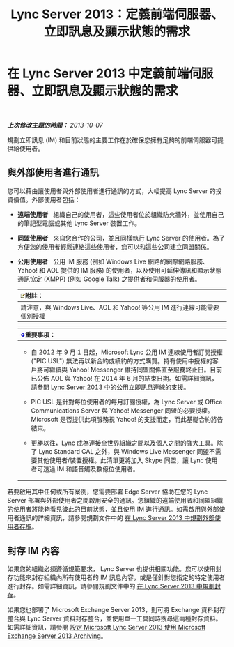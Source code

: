 ﻿---
title: Lync Server 2013：定義前端伺服器、立即訊息及顯示狀態的需求
TOCTitle: 定義前端伺服器、立即訊息及顯示狀態的需求
ms:assetid: c21198bc-520c-4d17-8b84-7ff1475b9b0a
ms:mtpsurl: https://technet.microsoft.com/zh-tw/library/Gg412956(v=OCS.15)
ms:contentKeyID: 49292210
ms.date: 08/10/2015
mtps_version: v=OCS.15
ms.translationtype: HT
---

# 在 Lync Server 2013 中定義前端伺服器、立即訊息及顯示狀態的需求

 

_**上次修改主題的時間：** 2013-10-07_

規劃立即訊息 (IM) 和目前狀態的主要工作在於確保您擁有足夠的前端伺服器可提供給使用者。

## 與外部使用者進行通訊

您可以藉由讓使用者與外部使用者進行通訊的方式，大幅提高 Lync Server 的投資價值。外部使用者包括：

  - **遠端使用者**   組織自己的使用者，這些使用者位於組織防火牆外，並使用自己的筆記型電腦或其他 Lync Server 裝置工作。

  - **同盟使用者**   來自您合作的公司，並且同樣執行 Lync Server 的使用者。為了方便您的使用者輕鬆連絡這些使用者，您可以和這些公司建立同盟關係。

  - **公用使用者**   公用 IM 服務 (例如 Windows Live 網路的網際網路服務、Yahoo\! 和 AOL 提供的 IM 服務) 的使用者，以及使用可延伸傳訊和顯示狀態通訊協定 (XMPP) (例如 Google Talk) 之提供者和伺服器的使用者。
    
    <table>
    <thead>
    <tr class="header">
    <th><img src="images/Gg398811.note(OCS.15).gif" title="note" alt="note" />附註：</th>
    </tr>
    </thead>
    <tbody>
    <tr class="odd">
    <td>請注意，與 Windows Live、AOL 和 Yahoo! 等公用 IM 進行連線可能需要個別授權</td>
    </tr>
    </tbody>
    </table>
    
    <table>
    <colgroup>
    <col style="width: 100%" />
    </colgroup>
    <thead>
    <tr class="header">
    <th><img src="images/Gg412908.important(OCS.15).gif" title="important" alt="important" />重要事項：</th>
    </tr>
    </thead>
    <tbody>
    <tr class="odd">
    <td><ul>
    <li><p>自 2012 年 9 月 1 日起，Microsoft Lync 公用 IM 連線使用者訂閱授權 (&quot;PIC USL&quot;) 無法再以新合約或續約的方式購買。持有使用中授權的客戶將可繼續與 Yahoo! Messenger 維持同盟關係直至服務終止日。目前已公佈 AOL 與 Yahoo! 在 2014 年 6 月的結束日期。如需詳細資訊，請參閱 <a href="lync-server-2013-support-for-public-instant-messenger-connectivity.md">Lync Server 2013 中的公用立即訊息連線的支援</a>。</p></li>
    <li><p>PIC USL 是針對每位使用者的每月訂閱授權，為 Lync Server 或 Office Communications Server 與 Yahoo! Messenger 同盟的必要授權。Microsoft 是否提供此項服務視 Yahoo! 的支援而定，而此基礎合約將告結束。</p></li>
    <li><p>更勝以往，Lync 成為連接全世界組織之間以及個人之間的強大工具。除了 Lync Standard CAL 之外，與 Windows Live Messenger 同盟不需要其他使用者/裝置授權。此清單更將加入 Skype 同盟，讓 Lync 使用者可透過 IM 和語音觸及數億位使用者。</p></li>
    </ul></td>
    </tr>
    </tbody>
    </table>


若要啟用其中任何或所有案例，您需要部署 Edge Server 協助在您的 Lync Server 部署與外部使用者之間啟用安全的通訊。您組織的遠端使用者和同盟組織的使用者將能夠看見彼此的目前狀態，並且使用 IM 進行通訊。如需啟用與外部使用者通訊的詳細資訊，請參閱規劃文件中的 [在 Lync Server 2013 中規劃外部使用者存取](lync-server-2013-planning-for-external-user-access.md)。

## 封存 IM 內容

如果您的組織必須遵循規範要求， Lync Server 也提供相關功能。您可以使用封存功能來封存組織內所有使用者的 IM 訊息內容，或是僅針對您指定的特定使用者進行封存。如需詳細資訊，請參閱規劃文件中的 [在 Lync Server 2013 中規劃封存](lync-server-2013-planning-for-archiving.md)。

如果您也部署了 Microsoft Exchange Server 2013，則可將 Exchange 資料封存整合與 Lync Server 資料封存整合，並使用單一工具同時搜尋這兩種封存資料。如需詳細資訊，請參閱 [設定 Microsoft Lync Server 2013 使用 Microsoft Exchange Server 2013 Archiving](configuring-lync-server-2013-to-use-microsoft-exchange-server-2013-archiving.md)。

